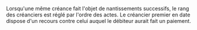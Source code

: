 Lorsqu'une même créance fait l'objet de nantissements successifs, le rang des créanciers est réglé par l'ordre des actes. Le créancier premier en date dispose d'un recours contre celui auquel le débiteur aurait fait un paiement.

